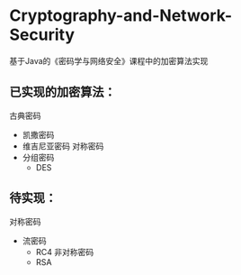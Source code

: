 # Cryptography-and-Network-Security
基于Java的《密码学与网络安全》课程中的加密算法实现
## 已实现的加密算法：
古典密码
- 凯撒密码
- 维吉尼亚密码
对称密码
- 分组密码
  - DES
## 待实现：
对称密码
- 流密码
  - RC4
非对称密码
  - RSA
